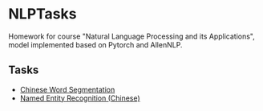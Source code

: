# NLPTasks
Homework for course "Natural Language Processing and its Applications", model implemented based on Pytorch and AllenNLP.

## Tasks
- [Chinese Word Segmentation](./chinese_word_segmentation/README.md)
- [Named Entity Recognition (Chinese)](./named_entity_recognition/README.md)